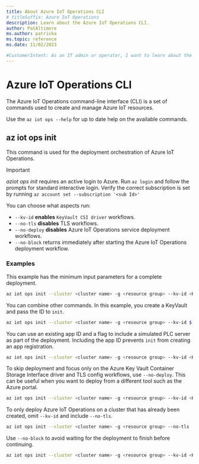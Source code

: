 ```yaml
---
title: About Azure IoT Operations CLI
# titleSuffix: Azure IoT Operations
description: Learn about the Azure IoT Operations CLI.
author: PatAltimore
ms.author: patricka
ms.topic: reference
ms.date: 11/02/2023

#CustomerIntent: As an IT admin or operator, I want to learn about the Azure IoT Operations CLI so that I can manage my IoT deployments.
---
```


# Azure IoT Operations CLI

The Azure IoT Operations command-line interface (CLI) is a set of commands used to create and manage Azure IoT resources.

Use the `az iot ops --help` for up to date help on the available commands.

## az iot ops init

This command is used for the deployment orchestration of Azure IoT Operations.

> [!IMPORTANT]
> *aziot ops init* requires an active login to Azure. Run `az login` and follow the prompts for standard interactive login. Verify the correct subscription is set by running `az account set --subscription '<sub Id>'`

You can choose what aspects run:

- `--kv-id` **enables** `KeyVault CSI driver` workflows.
- `--no-tls` **disables** TLS workflows.
- `--no-deploy` **disables** Azure IoT Operations service deployment workflows.
- `--no-block` returns immediately after starting the Azure IoT Operations deployment workflow.

### Examples

This example has the minimum input parameters for a complete deployment.

```bash
az iot ops init --cluster <cluster name> -g <resource group> --kv-id <Key Vault resource ID>
```

You can combine other commands. In this example, you create a KeyVault and pass the ID to `init`.

```bash
az iot ops init --cluster <cluster name> -g <resource group> --kv-id $(az keyvault create -n mykeyvault -g myrg -o tsv --query id)
```

You can use an existing app ID and a flag to include a simulated PLC server as part of the deployment. Including the app ID prevents `init` from creating an app registration.

```bash
az iot ops init --cluster <cluster name> -g <resource group> --kv-id <Key Vault resource ID> --sp-app-id <app registration GUID> --simulate-plc
```

To skip deployment and focus only on the Azure Key Vault Container Storage Interface driver and TLS config workflows, use `--no-deploy`. This can be useful when you want to deploy from a different tool such as the Azure portal.

```bash
az iot ops init --cluster <cluster name> -g <resource group> --kv-id <Key Vault resource ID> --sp-app-id <app registration GUID> --no-deploy
```

To only deploy Azure IoT Operations on a cluster that has already been created, omit `--kv-id` and include `--no-tls`.

```bash
az iot ops init --cluster <cluster name> -g <resource group> --no-tls
```

Use `--no-block` to avoid waiting for the deployment to finish before continuing.

```bash
az iot ops init --cluster <cluster name> -g <resource group> --kv-id <Key Vault resource ID> --sp-app-id <app registration GUID> --no-block
```
